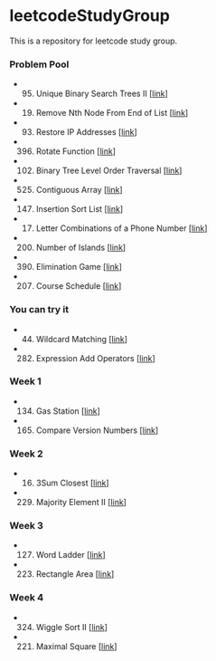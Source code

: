 # leetcodeStudyGroup
This is a repository for leetcode study group.

### Problem Pool
* 95. Unique Binary Search Trees II \[[link](https://leetcode.com/problems/unique-binary-search-trees-ii/)\]
* 19. Remove Nth Node From End of List \[[link](https://leetcode.com/problems/remove-nth-node-from-end-of-list/)\]
* 93. Restore IP Addresses \[[link](https://leetcode.com/problems/restore-ip-addresses/)\]
* 396. Rotate Function \[[link](https://leetcode.com/problems/Rotate-Function/)\]
* 102. Binary Tree Level Order Traversal \[[link](https://leetcode.com/problems/binary-tree-level-order-traversal/)\]
* 525. Contiguous Array  \[[link](https://leetcode.com/problems/contiguous-array/)\]
* 147. Insertion Sort List  \[[link](https://leetcode.com/problems/insertion-sort-list/)\]
* 17. Letter Combinations of a Phone Number  \[[link](https://leetcode.com/problems/letter-combinations-of-a-phone-number/)\]
* 200. Number of Islands  \[[link](https://leetcode.com/problems/number-of-islands/)\]
* 390. Elimination Game  \[[link](https://leetcode.com/problems/elimination-game/)\]
* 207. Course Schedule  \[[link](https://leetcode.com/problems/course-schedule/)\]

### You can try it
* 44. Wildcard Matching \[[link](https://leetcode.com/problems/wildcard-matching/)\]
* 282. Expression Add Operators \[[link](https://leetcode.com/problems/expression-add-operators/)\]


### Week 1
* 134. Gas Station \[[link](https://leetcode.com/problems/gas-station/)\]
* 165. Compare Version Numbers \[[link](https://leetcode.com/problems/compare-version-numbers/)\]

### Week 2
* 16. 3Sum Closest \[[link](https://leetcode.com/problems/3sum-closest/)\]
* 229. Majority Element II \[[link](https://leetcode.com/problems/majority-element-ii/)\]

### Week 3
* 127. Word Ladder \[[link](https://leetcode.com/problems/word-ladder/)\]
* 223. Rectangle Area \[[link](https://leetcode.com/problems/Rectangle-Area/)\]

### Week 4
* 324. Wiggle Sort II \[[link](https://leetcode.com/problems/Wiggle-Sort-II/)\]
* 221. Maximal Square \[[link](https://leetcode.com/problems/Maximal-Square/)\]
